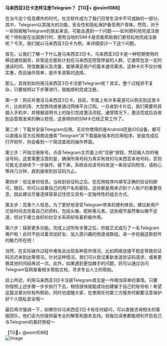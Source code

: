 **马来西亚3日卡怎样注册Telegram？【TG💪+ @esim1088】**

在当今这个信息爆炸的时代，社交软件成为了我们日常生活中不可或缺的一部分。其中，Telegram以其强大的功能、安全性和隐私保护备受用户青睐。然而，对于一些刚接触Telegram的朋友来说，可能会遇到一个问题——如何顺利地完成注册呢？特别是在出国旅行时，使用当地的SIM卡是否能帮助我们更轻松地完成注册呢？今天，我们就以马来西亚3日卡为例，来详细探讨一下这个问题。

首先，让我们了解一下什么是马来西亚3日卡。马来西亚3日卡是一种短期使用的移动通信服务，非常适合那些计划在马来西亚短暂停留的人群。它通常包含一定的通话时间、短信数量以及流量，能够满足用户的基本通讯需求。这种卡片不仅价格实惠，而且操作简单，是许多游客的选择。

那么，具体到如何用马来西亚3日卡注册Telegram呢？其实，整个过程并不复杂，只要按照以下步骤进行，就能顺利完成注册。

第一步：购买并激活马来西亚3日卡。目前，市面上有许多渠道可以购买到这类卡片，比如机场、大型商场或者通过网络平台订购。一旦收到卡片后，我们需要将其插入手机中，并根据说明书上的指引完成激活流程。通常情况下，激活完成后会收到运营商发来的确认短信，这表明你的SIM卡已经正常工作了。

第二步：下载并安装Telegram应用。无论你使用的是Android还是iOS设备，都可以直接从官方应用商店搜索“Telegram”并下载最新版本的应用程序。安装完成后打开软件，你会看到一个简洁直观的操作界面。

第三步：开始注册账号。点击Telegram主页面上的“注册”按钮，然后输入你的电话号码。这里需要注意的是，确保所填号码为真实有效的马来西亚本地号码，否则可能无法继续下一步操作。接下来，系统会向该号码发送一条验证码短信，请耐心等待几分钟，直到接收到验证码为止。

第四步：验证身份信息。当收到验证码之后，在应用程序内填写正确的验证码即可。随后，你可以设置自己的用户名和密码，这些都是用来识别个人账户的重要信息，因此建议尽量选择容易记住但又具有一定独特性的组合方式。

第五步：完善个人信息。为了更好地享受Telegram带来的便利体验，建议新用户花些时间去完善自己的资料，包括头像、昵称等元素。这些细节虽然看似微不足道，但对于建立良好的社交关系网却有着积极作用。

第六步：探索更多功能。完成上述所有步骤之后，你就正式成为了一名Telegram用户啦！此时不妨试着添加好友、加入感兴趣的频道或群组，进一步挖掘这款软件的魅力所在吧！

当然，在实际操作过程中难免会出现各种意外情况，比如网络连接不稳定导致验证码迟迟未到达等情况。针对这种情况，我们可以尝试重新发送验证码请求，或者更换其他时间段再试一次。此外，如果遇到更加棘手的问题，则可以通过访问Telegram官网查看相关帮助文档，寻求专业人士的帮助。

综上所述，利用马来西亚3日卡注册Telegram其实是一件相当简单的事情。只要你按照上述步骤一步步执行下去，相信很快就能成功创建属于自己的账号啦！希望这篇文章对你有所帮助，同时也提醒大家，在使用任何第三方服务时都要注意保护好个人隐私安全哦～

最后再次强调一下，如果你对马来西亚3日卡有任何疑问，可以直接咨询相关的客服团队，他们会为你提供最专业的解答和服务支持。祝每位读者都能顺利开启自己与Telegram的美好旅程～ 

【TG💪+ @esim1088】  
![Image](https://i.postimg.cc/4NQfJmqS/Snipaste-2025-05-13-00-14-12.png)